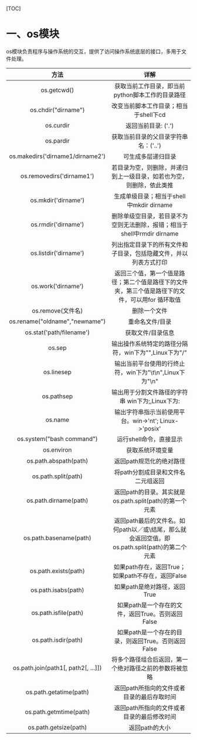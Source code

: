 [TOC]

# 一、os模块



os模块负责程序与操作系统的交互，提供了访问操作系统底层的接口，多用于文件处理。

|                方法                 |                             详解                             |
| :---------------------------------: | :----------------------------------------------------------: |
|             os.getcwd()             |       获取当前工作目录，即当前python脚本工作的目录路径       |
|         os.chdir("dirname")         |            改变当前脚本工作目录；相当于shell下cd             |
|              os.curdir              |                     返回当前目录: ('.')                      |
|              os.pardir              |             获取当前目录的父目录字符串名：('..')             |
|  os.makedirs('dirname1/dirname2')   |                      可生成多层递归目录                      |
|      os.removedirs('dirname1')      | 若目录为空，则删除，并递归到上一级目录，如若也为空，则删除，依此类推 |
|         os.mkdir('dirname')         |           生成单级目录；相当于shell中mkdir dirname           |
|         os.rmdir('dirname')         | 删除单级空目录，若目录不为空则无法删除，报错；相当于shell中rmdir dirname |
|        os.listdir('dirname')        | 列出指定目录下的所有文件和子目录，包括隐藏文件，并以列表方式打印 |
|         os.work('dirname')          | 返回三个值，第一个值是路径；第二个值是路径下的文件夹，第三个值是路径下的文件，可以用for 循环取值 |
|          os.remove(文件名)          |                         删除一个文件                         |
|   os.rename("oldname","newname")    |                       重命名文件/目录                        |
|      os.stat('path/filename')       |                      获取文件/目录信息                       |
|               os.sep                |    输出操作系统特定的路径分隔符，win下为"\",Linux下为"/"     |
|             os.linesep              |   输出当前平台使用的行终止符，win下为"\t\n",Linux下为"\n"    |
|             os.pathsep              |       输出用于分割文件路径的字符串 win下为;,Linux下为:       |
|               os.name               |    输出字符串指示当前使用平台。win->'nt'; Linux->'posix'     |
|      os.system("bash command")      |                   运行shell命令，直接显示                    |
|             os.environ              |                       获取系统环境变量                       |
|        os.path.abspath(path)        |                   返回path规范化的绝对路径                   |
|         os.path.split(path)         |              将path分割成目录和文件名二元组返回              |
|        os.path.dirname(path)        |   返回path的目录。其实就是os.path.split(path)的第一个元素    |
|       os.path.basename(path)        | 返回path最后的文件名。如何path以／或\结尾，那么就会返回空值。即os.path.split(path)的第二个元素 |
|        os.path.exists(path)         |      如果path存在，返回True；如果path不存在，返回False       |
|         os.path.isabs(path)         |                 如果path是绝对路径，返回True                 |
|        os.path.isfile(path)         |      如果path是一个存在的文件，返回True。否则返回False       |
|         os.path.isdir(path)         |     如果path是一个存在的目录，则返回True。否则返回False      |
| os.path.join(path1[, path2[, ...]]) |    将多个路径组合后返回，第一个绝对路径之前的参数将被忽略    |
|       os.path.getatime(path)        |          返回path所指向的文件或者目录的最后存取时间          |
|       os.path.getmtime(path)        |          返回path所指向的文件或者目录的最后修改时间          |
|        os.path.getsize(path)        |                        返回path的大小                        |



